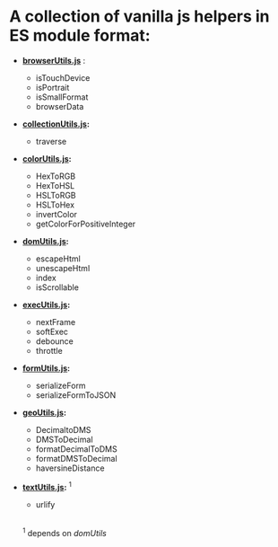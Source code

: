 # A collection of vanilla js helpers in ES module format:

- **[browserUtils.js](https://github.com/gpizzimenti/js-utils/blob/main/browserUtils.js)** :
  - isTouchDevice
  - isPortrait
  - isSmallFormat
  - browserData
- **[collectionUtils.js](https://github.com/gpizzimenti/js-utils/blob/main/collectionUtils.js):**
  - traverse
- **[colorUtils.js](https://github.com/gpizzimenti/js-utils/blob/main/colorUtils.js):**
  - HexToRGB
  - HexToHSL
  - HSLToRGB
  - HSLToHex
  - invertColor
  - getColorForPositiveInteger
- **[domUtils.js](https://github.com/gpizzimenti/js-utils/blob/main/domUtils.js):**
  - escapeHtml
  - unescapeHtml
  - index
  - isScrollable
- **[execUtils.js](https://github.com/gpizzimenti/js-utils/blob/main/execUtils.js):**
  - nextFrame
  - softExec
  - debounce
  - throttle
- **[formUtils.js](https://github.com/gpizzimenti/js-utils/blob/main/formUtils.js):**
  - serializeForm
  - serializeFormToJSON
- **[geoUtils.js](https://github.com/gpizzimenti/js-utils/blob/main/geoUtils.js):**
  - DecimaltoDMS
  - DMSToDecimal
  - formatDecimalToDMS
  - formatDMSToDecimal
  - haversineDistance
- **[textUtils.js](https://github.com/gpizzimenti/js-utils/blob/main/textUtils.js):** <sup>1</sup>

  - urlify

  \
  <sup>1</sup> depends on _domUtils_
